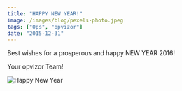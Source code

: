 ```yaml
---
title: "HAPPY NEW YEAR!"
image: /images/blog/pexels-photo.jpeg
tags: ["Ops", "opvizor"]
date: "2015-12-31"
---
```


Best wishes for a prosperous and happy NEW YEAR 2016! 

Your opvizor Team!

![Happy New Year](/images/blog/pexels-photo.jpeg)
